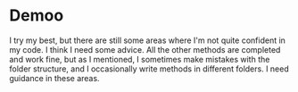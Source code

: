 # Demoo
I try my best, but there are still some areas where I'm not quite confident in my code. I think I need some advice. All the other methods are completed and work fine, but as I mentioned, I sometimes make mistakes with the folder structure, and I occasionally write methods in different folders. I need guidance in these areas.
